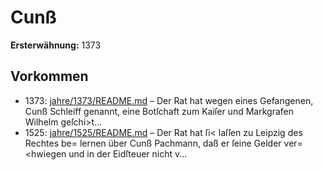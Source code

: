 # Cunß

**Ersterwähnung:** 1373

## Vorkommen
- 1373: [jahre/1373/README.md](../jahre/1373/README.md) – Der Rat hat wegen eines Gefangenen, Cunß Schleiff
genannt, eine Botſchaft zum Kaiſer und Markgrafen Wilhelm
geſchi>t...
- 1525: [jahre/1525/README.md](../jahre/1525/README.md) – Der Rat hat ſi< laſſen zu Leipzig des Rechtes be=
lernen über Cunß Pachmann, daß er ſeine Gelder ver=
\<hwiegen und in der Eidſteuer nicht v...
